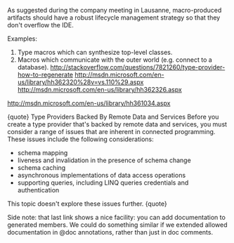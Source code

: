 As suggested during the company meeting in Lausanne, macro-produced artifacts should have a robust lifecycle management strategy so that they don't overflow the IDE.

Examples:
1) Type macros which can synthesize top-level classes.
2) Macros which communicate with the outer world (e.g. connect to a database). 
http://stackoverflow.com/questions/7821260/type-provider-how-to-regenerate
http://msdn.microsoft.com/en-us/library/hh362320%28v=vs.110%29.aspx
http://msdn.microsoft.com/en-us/library/hh362326.aspx

http://msdn.microsoft.com/en-us/library/hh361034.aspx

{quote}
Type Providers Backed By Remote Data and Services
Before you create a type provider that's backed by remote data and services, you must consider a range of issues that are inherent in connected programming. These issues include the following considerations:

 - schema mapping
 - liveness and invalidation in the presence of schema change
 - schema caching
 - asynchronous implementations of data access operations
 - supporting queries, including LINQ queries credentials and authentication

This topic doesn't explore these issues further.
{quote}

Side note: that last link shows a nice facility: you can add documentation to generated members. We could do something similar if we extended allowed documentation in @doc annotations, rather than just in doc comments.
